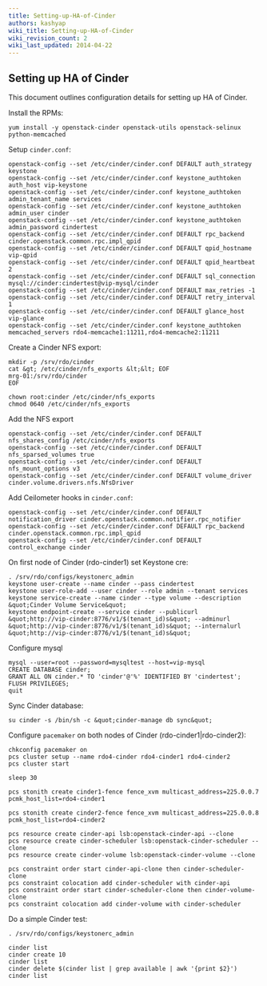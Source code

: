 ```yaml
---
title: Setting-up-HA-of-Cinder
authors: kashyap
wiki_title: Setting-up-HA-of-Cinder
wiki_revision_count: 2
wiki_last_updated: 2014-04-22
---
```


## Setting up HA of Cinder

This document outlines configuration details for setting up HA of Cinder.

Install the RPMs:

    yum install -y openstack-cinder openstack-utils openstack-selinux python-memcached

Setup `cinder.conf`:

    openstack-config --set /etc/cinder/cinder.conf DEFAULT auth_strategy keystone
    openstack-config --set /etc/cinder/cinder.conf keystone_authtoken auth_host vip-keystone
    openstack-config --set /etc/cinder/cinder.conf keystone_authtoken admin_tenant_name services
    openstack-config --set /etc/cinder/cinder.conf keystone_authtoken admin_user cinder
    openstack-config --set /etc/cinder/cinder.conf keystone_authtoken admin_password cindertest
    openstack-config --set /etc/cinder/cinder.conf DEFAULT rpc_backend cinder.openstack.common.rpc.impl_qpid
    openstack-config --set /etc/cinder/cinder.conf DEFAULT qpid_hostname vip-qpid
    openstack-config --set /etc/cinder/cinder.conf DEFAULT qpid_heartbeat 2
    openstack-config --set /etc/cinder/cinder.conf DEFAULT sql_connection mysql://cinder:cindertest@vip-mysql/cinder
    openstack-config --set /etc/cinder/cinder.conf DEFAULT max_retries -1
    openstack-config --set /etc/cinder/cinder.conf DEFAULT retry_interval 1
    openstack-config --set /etc/cinder/cinder.conf DEFAULT glance_host vip-glance
    openstack-config --set /etc/cinder/cinder.conf keystone_authtoken memcached_servers rdo4-memcache1:11211,rdo4-memcache2:11211

Create a Cinder NFS export:

    mkdir -p /srv/rdo/cinder
    cat &gt; /etc/cinder/nfs_exports &lt;&lt; EOF
    mrg-01:/srv/rdo/cinder
    EOF

    chown root:cinder /etc/cinder/nfs_exports
    chmod 0640 /etc/cinder/nfs_exports

Add the NFS export

    openstack-config --set /etc/cinder/cinder.conf DEFAULT nfs_shares_config /etc/cinder/nfs_exports
    openstack-config --set /etc/cinder/cinder.conf DEFAULT nfs_sparsed_volumes true
    openstack-config --set /etc/cinder/cinder.conf DEFAULT nfs_mount_options v3
    openstack-config --set /etc/cinder/cinder.conf DEFAULT volume_driver cinder.volume.drivers.nfs.NfsDriver

Add Ceilometer hooks in `cinder.conf`:

    openstack-config --set /etc/cinder/cinder.conf DEFAULT notification_driver cinder.openstack.common.notifier.rpc_notifier
    openstack-config --set /etc/cinder/cinder.conf DEFAULT rpc_backend cinder.openstack.common.rpc.impl_qpid
    openstack-config --set /etc/cinder/cinder.conf DEFAULT control_exchange cinder

On first node of Cinder (rdo-cinder1) set Keystone cre:

    . /srv/rdo/configs/keystonerc_admin
    keystone user-create --name cinder --pass cindertest
    keystone user-role-add --user cinder --role admin --tenant services
    keystone service-create --name cinder --type volume --description &quot;Cinder Volume Service&quot;
    keystone endpoint-create --service cinder --publicurl &quot;http://vip-cinder:8776/v1/$(tenant_id)s&quot; --adminurl &quot;http://vip-cinder:8776/v1/$(tenant_id)s&quot; --internalurl &quot;http://vip-cinder:8776/v1/$(tenant_id)s&quot;

Configure mysql

    mysql --user=root --password=mysqltest --host=vip-mysql
    CREATE DATABASE cinder;
    GRANT ALL ON cinder.* TO 'cinder'@'%' IDENTIFIED BY 'cindertest';
    FLUSH PRIVILEGES;
    quit

Sync Cinder database:

    su cinder -s /bin/sh -c &quot;cinder-manage db sync&quot;

Configure `pacemaker` on both nodes of Cinder (rdo-cinder1|rdo-cinder2):

    chkconfig pacemaker on
    pcs cluster setup --name rdo4-cinder rdo4-cinder1 rdo4-cinder2
    pcs cluster start

    sleep 30

    pcs stonith create cinder1-fence fence_xvm multicast_address=225.0.0.7 pcmk_host_list=rdo4-cinder1

    pcs stonith create cinder2-fence fence_xvm multicast_address=225.0.0.8 pcmk_host_list=rdo4-cinder2

    pcs resource create cinder-api lsb:openstack-cinder-api --clone
    pcs resource create cinder-scheduler lsb:openstack-cinder-scheduler --clone
    pcs resource create cinder-volume lsb:openstack-cinder-volume --clone

    pcs constraint order start cinder-api-clone then cinder-scheduler-clone
    pcs constraint colocation add cinder-scheduler with cinder-api
    pcs constraint order start cinder-scheduler-clone then cinder-volume-clone
    pcs constraint colocation add cinder-volume with cinder-scheduler

Do a simple Cinder test:

    . /srv/rdo/configs/keystonerc_admin

    cinder list
    cinder create 10
    cinder list
    cinder delete $(cinder list | grep available | awk '{print $2}')
    cinder list
